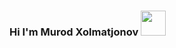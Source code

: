 ### Hi I'm Murod Xolmatjonov <img src="https://media.giphy.com/media/hvRJCLFzcasrR4ia7z/giphy.gif" width="40px" />

<!--
**murod3363/murod3363** is a ✨ _special_ ✨ repository because its `README.md` (this file) appears on your GitHub profile.

Here are some ideas to get you started:

- 🔭 I’m currently working on ...
- 🌱 I’m currently learning ...
- 👯 I’m looking to collaborate on ...
- 🤔 I’m looking for help with ...
- 💬 Ask me about ...
- 📫 How to reach me: ...
- 😄 Pronouns: ...
- ⚡ Fun fact: ...
-->

